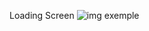 Loading Screen
![img exemple](https://cdn.discordapp.com/attachments/919298922151829564/962146593761558548/Exemplez.PNG)